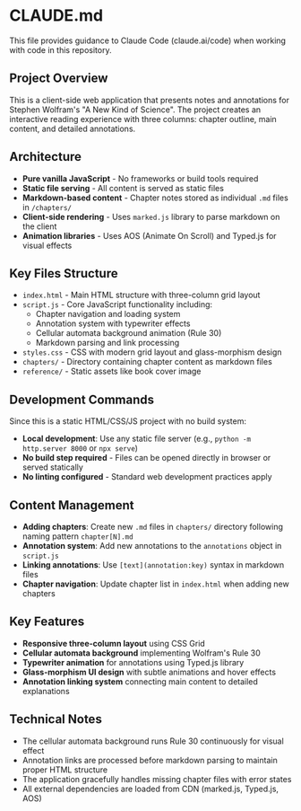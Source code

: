 # CLAUDE.md

This file provides guidance to Claude Code (claude.ai/code) when working with code in this repository.

## Project Overview

This is a client-side web application that presents notes and annotations for Stephen Wolfram's "A New Kind of Science". The project creates an interactive reading experience with three columns: chapter outline, main content, and detailed annotations.

## Architecture

- **Pure vanilla JavaScript** - No frameworks or build tools required
- **Static file serving** - All content is served as static files
- **Markdown-based content** - Chapter notes stored as individual `.md` files in `/chapters/`
- **Client-side rendering** - Uses `marked.js` library to parse markdown on the client
- **Animation libraries** - Uses AOS (Animate On Scroll) and Typed.js for visual effects

## Key Files Structure

- `index.html` - Main HTML structure with three-column grid layout
- `script.js` - Core JavaScript functionality including:
  - Chapter navigation and loading system
  - Annotation system with typewriter effects
  - Cellular automata background animation (Rule 30)
  - Markdown parsing and link processing
- `styles.css` - CSS with modern grid layout and glass-morphism design
- `chapters/` - Directory containing chapter content as markdown files
- `reference/` - Static assets like book cover image

## Development Commands

Since this is a static HTML/CSS/JS project with no build system:

- **Local development**: Use any static file server (e.g., `python -m http.server 8000` or `npx serve`)
- **No build step required** - Files can be opened directly in browser or served statically
- **No linting configured** - Standard web development practices apply

## Content Management

- **Adding chapters**: Create new `.md` files in `chapters/` directory following naming pattern `chapter[N].md`
- **Annotation system**: Add new annotations to the `annotations` object in `script.js`
- **Linking annotations**: Use `[text](annotation:key)` syntax in markdown files
- **Chapter navigation**: Update chapter list in `index.html` when adding new chapters

## Key Features

- **Responsive three-column layout** using CSS Grid
- **Cellular automata background** implementing Wolfram's Rule 30
- **Typewriter animation** for annotations using Typed.js library
- **Glass-morphism UI design** with subtle animations and hover effects
- **Annotation linking system** connecting main content to detailed explanations

## Technical Notes

- The cellular automata background runs Rule 30 continuously for visual effect
- Annotation links are processed before markdown parsing to maintain proper HTML structure
- The application gracefully handles missing chapter files with error states
- All external dependencies are loaded from CDN (marked.js, Typed.js, AOS)